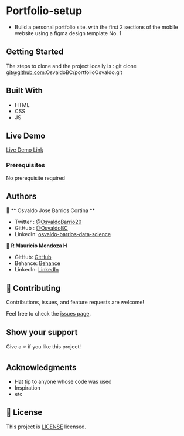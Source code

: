 # Portfolio-setup
- Build a personal portfolio site. with the first 2 sections of the mobile website using a figma design template No. 1

## Getting Started
The steps to clone and the project locally is :
git clone git@github.com:OsvaldoBC/portfolioOsvaldo.git

## Built With

- HTML
- CSS
- JS

## Live Demo
[Live Demo Link](https://osvaldobc.github.io/portfolioOsvaldo/)


### Prerequisites

No prerequisite required


## Authors

👤 ** Osvaldo Jose Barrios Cortina **

- Twitter : [@OsvaldoBarrio20](https://twitter.com/OsvaldoBarrio20)
- GitHub  : [@OsvaldoBC](https://github.com/OsvaldoBC)
- LinkedIn: [osvaldo-barrios-data-science](https://linkedin.com/in/osvaldo-barrios-data-science)

👤 **R Mauricio Mendoza H**

- GitHub: [GitHub](https://github.com/rbreva)
- Behance: [Behance](https://www.behance.net/rbreva)
- LinkedIn: [LinkedIn](https://www.linkedin.com/in/r-mauricio-mendoza-huerta-0782a9166/)


## 🤝 Contributing

Contributions, issues, and feature requests are welcome!

Feel free to check the [issues page](../../issues/).

## Show your support

Give a ⭐️ if you like this project!

## Acknowledgments

- Hat tip to anyone whose code was used
- Inspiration
- etc

## 📝 License

This project is [LICENSE](./LICENSE.txt) licensed.
